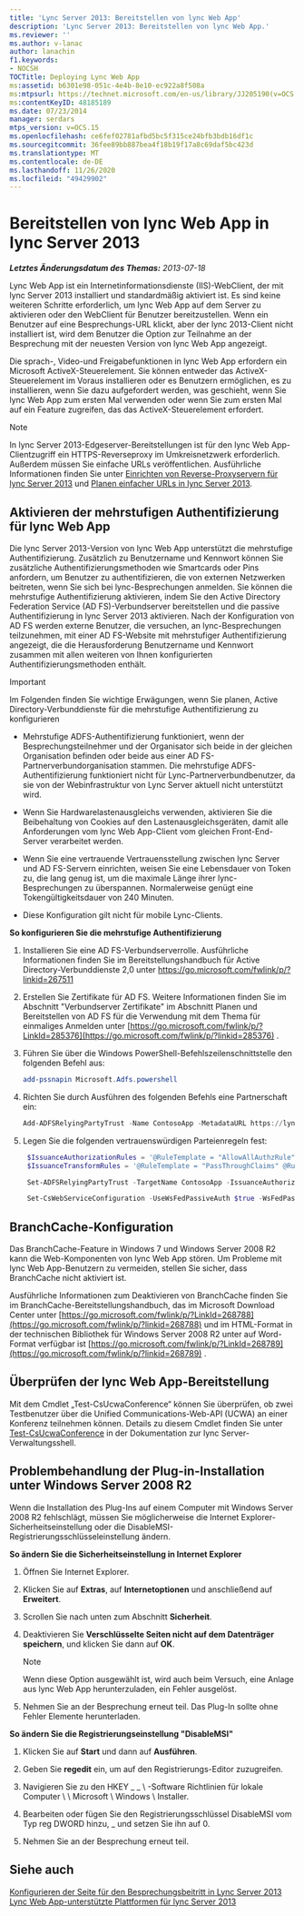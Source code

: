```yaml
---
title: 'Lync Server 2013: Bereitstellen von lync Web App'
description: 'Lync Server 2013: Bereitstellen von lync Web App.'
ms.reviewer: ''
ms.author: v-lanac
author: lanachin
f1.keywords:
- NOCSH
TOCTitle: Deploying Lync Web App
ms:assetid: b6301e98-051c-4e4b-8e10-ec922a8f508a
ms:mtpsurl: https://technet.microsoft.com/en-us/library/JJ205190(v=OCS.15)
ms:contentKeyID: 48185189
ms.date: 07/23/2014
manager: serdars
mtps_version: v=OCS.15
ms.openlocfilehash: ce6fef02781afbd5bc5f315ce24bfb3bdb16df1c
ms.sourcegitcommit: 36fee89bb887bea4f18b19f17a8c69daf5bc423d
ms.translationtype: MT
ms.contentlocale: de-DE
ms.lasthandoff: 11/26/2020
ms.locfileid: "49429902"
---
```

# <a name="deploying-lync-web-app-in-lync-server-2013"></a>Bereitstellen von lync Web App in lync Server 2013

<div data-xmlns="http://www.w3.org/1999/xhtml">

<div class="topic" data-xmlns="http://www.w3.org/1999/xhtml" data-msxsl="urn:schemas-microsoft-com:xslt" data-cs="https://msdn.microsoft.com/">

<div data-asp="https://msdn2.microsoft.com/asp">



</div>

<div id="mainSection">

<div id="mainBody">

<span> </span>

_**Letztes Änderungsdatum des Themas:** 2013-07-18_

Lync Web App ist ein Internetinformationsdienste (IIS)-WebClient, der mit lync Server 2013 installiert und standardmäßig aktiviert ist. Es sind keine weiteren Schritte erforderlich, um lync Web App auf dem Server zu aktivieren oder den WebClient für Benutzer bereitzustellen. Wenn ein Benutzer auf eine Besprechungs-URL klickt, aber der lync 2013-Client nicht installiert ist, wird dem Benutzer die Option zur Teilnahme an der Besprechung mit der neuesten Version von lync Web App angezeigt.

Die sprach-, Video-und Freigabefunktionen in lync Web App erfordern ein Microsoft ActiveX-Steuerelement. Sie können entweder das ActiveX-Steuerelement im Voraus installieren oder es Benutzern ermöglichen, es zu installieren, wenn Sie dazu aufgefordert werden, was geschieht, wenn Sie lync Web App zum ersten Mal verwenden oder wenn Sie zum ersten Mal auf ein Feature zugreifen, das das ActiveX-Steuerelement erfordert.

<div class=" ">


> [!NOTE]  
> In lync Server 2013-Edgeserver-Bereitstellungen ist für den lync Web App-Clientzugriff ein HTTPS-Reverseproxy im Umkreisnetzwerk erforderlich. Außerdem müssen Sie einfache URLs veröffentlichen. Ausführliche Informationen finden Sie unter <A href="lync-server-2013-setting-up-reverse-proxy-servers.md">Einrichten von Reverse-Proxyservern für lync Server 2013</A> und <A href="lync-server-2013-planning-for-simple-urls.md">Planen einfacher URLs in lync Server 2013</A>.



</div>

<div>

## <a name="enabling-multi-factor-authentication-for-lync-web-app"></a>Aktivieren der mehrstufigen Authentifizierung für lync Web App

Die lync Server 2013-Version von lync Web App unterstützt die mehrstufige Authentifizierung. Zusätzlich zu Benutzername und Kennwort können Sie zusätzliche Authentifizierungsmethoden wie Smartcards oder Pins anfordern, um Benutzer zu authentifizieren, die von externen Netzwerken beitreten, wenn Sie sich bei lync-Besprechungen anmelden. Sie können die mehrstufige Authentifizierung aktivieren, indem Sie den Active Directory Federation Service (AD FS)-Verbundserver bereitstellen und die passive Authentifizierung in lync Server 2013 aktivieren. Nach der Konfiguration von AD FS werden externe Benutzer, die versuchen, an lync-Besprechungen teilzunehmen, mit einer AD FS-Website mit mehrstufiger Authentifizierung angezeigt, die die Herausforderung Benutzername und Kennwort zusammen mit allen weiteren von Ihnen konfigurierten Authentifizierungsmethoden enthält.

<div class=" ">


> [!IMPORTANT]  
> Im Folgenden finden Sie wichtige Erwägungen, wenn Sie planen, Active Directory-Verbunddienste für die mehrstufige Authentifizierung zu konfigurieren 
> <UL>
> <LI>
> <P>Mehrstufige ADFS-Authentifizierung funktioniert, wenn der Besprechungsteilnehmer und der Organisator sich beide in der gleichen Organisation befinden oder beide aus einer AD FS-Partnerverbundorganisation stammen. Die mehrstufige ADFS-Authentifizierung funktioniert nicht für Lync-Partnerverbundbenutzer, da sie von der Webinfrastruktur von Lync Server aktuell nicht unterstützt wird.</P>
> <LI>
> <P>Wenn Sie Hardwarelastenausgleichs verwenden, aktivieren Sie die Beibehaltung von Cookies auf den Lastenausgleichsgeräten, damit alle Anforderungen vom lync Web App-Client vom gleichen Front-End-Server verarbeitet werden.</P>
> <LI>
> <P>Wenn Sie eine vertrauende Vertrauensstellung zwischen lync Server und AD FS-Servern einrichten, weisen Sie eine Lebensdauer von Token zu, die lang genug ist, um die maximale Länge ihrer lync-Besprechungen zu überspannen. Normalerweise genügt eine Tokengültigkeitsdauer von 240 Minuten.</P>
> <LI>
> <P>Diese Konfiguration gilt nicht für mobile Lync-Clients.</P></LI></UL>



</div>

**So konfigurieren Sie die mehrstufige Authentifizierung**

1.  Installieren Sie eine AD FS-Verbundserverrolle. Ausführliche Informationen finden Sie im Bereitstellungshandbuch für Active Directory-Verbunddienste 2,0 unter <https://go.microsoft.com/fwlink/p/?linkid=267511>

2.  Erstellen Sie Zertifikate für AD FS. Weitere Informationen finden Sie im Abschnitt "Verbundserver Zertifikate" im Abschnitt Planen und Bereitstellen von AD FS für die Verwendung mit dem Thema für einmaliges Anmelden unter [https://go.microsoft.com/fwlink/p/?LinkId=285376](https://go.microsoft.com/fwlink/p/?linkid=285376) .

3.  Führen Sie über die Windows PowerShell-Befehlszeilenschnittstelle den folgenden Befehl aus:
    ```powershell
    add-pssnapin Microsoft.Adfs.powershell
    ```
4.  Richten Sie durch Ausführen des folgenden Befehls eine Partnerschaft ein:
    ```powershell
    Add-ADFSRelyingPartyTrust -Name ContosoApp -MetadataURL https://lyncpool.contoso.com/passiveauth/federationmetadata/2007-06/federationmetadata.xml
     ```
5.  Legen Sie die folgenden vertrauenswürdigen Parteienregeln fest:
    
       ```powershell
        $IssuanceAuthorizationRules = '@RuleTemplate = "AllowAllAuthzRule" => issue(Type = "http://schemas.contoso.com/authorization/claims/permit", Value = "true");'
        $IssuanceTransformRules = '@RuleTemplate = "PassThroughClaims" @RuleName = "Sid" c:[Type == "http://schemas.contoso.com/ws/2008/06/identity/claims/primarysid"]=> issue(claim = c);'
       ```
    
       ```powershell
        Set-ADFSRelyingPartyTrust -TargetName ContosoApp -IssuanceAuthorizationRules $IssuanceAuthorizationRules -IssuanceTransformRules $IssuanceTransformRules
       ```
    
       ```powershell
        Set-CsWebServiceConfiguration -UseWsFedPassiveAuth $true -WsFedPassiveMetadataUri https://dc.contoso.com/federationmetadata/2007-06/federationmetadata.xml
       ```

</div>

<div>

## <a name="branchcache-configuration"></a>BranchCache-Konfiguration

Das BranchCache-Feature in Windows 7 und Windows Server 2008 R2 kann die Web-Komponenten von lync Web App stören. Um Probleme mit lync Web App-Benutzern zu vermeiden, stellen Sie sicher, dass BranchCache nicht aktiviert ist.

Ausführliche Informationen zum Deaktivieren von BranchCache finden Sie im BranchCache-Bereitstellungshandbuch, das im Microsoft Download Center unter [https://go.microsoft.com/fwlink/p/?LinkId=268788](https://go.microsoft.com/fwlink/p/?linkid=268788) und im HTML-Format in der technischen Bibliothek für Windows Server 2008 R2 unter auf Word-Format verfügbar ist [https://go.microsoft.com/fwlink/p/?LinkId=268789](https://go.microsoft.com/fwlink/p/?linkid=268789) .

</div>

<div>

## <a name="verifying-lync-web-app-deployment"></a>Überprüfen der lync Web App-Bereitstellung

Mit dem Cmdlet „Test-CsUcwaConference“ können Sie überprüfen, ob zwei Testbenutzer über die Unified Communications-Web-API (UCWA) an einer Konferenz teilnehmen können. Details zu diesem Cmdlet finden Sie unter [Test-CsUcwaConference](https://docs.microsoft.com/powershell/module/skype/Test-CsUcwaConference) in der Dokumentation zur lync Server-Verwaltungsshell.

</div>

<div>

## <a name="troubleshooting-plug-in-installation-on-windows-server-2008-r2"></a>Problembehandlung der Plug-in-Installation unter Windows Server 2008 R2

Wenn die Installation des Plug-Ins auf einem Computer mit Windows Server 2008 R2 fehlschlägt, müssen Sie möglicherweise die Internet Explorer-Sicherheitseinstellung oder die DisableMSI-Registrierungsschlüsseleinstellung ändern.

**So ändern Sie die Sicherheitseinstellung in Internet Explorer**

1.  Öffnen Sie Internet Explorer.

2.  Klicken Sie auf **Extras**, auf **Internetoptionen** und anschließend auf **Erweitert**.

3.  Scrollen Sie nach unten zum Abschnitt **Sicherheit**.

4.  Deaktivieren Sie **Verschlüsselte Seiten nicht auf dem Datenträger speichern**, und klicken Sie dann auf **OK**.
    
    <div class=" ">
    

    > [!NOTE]  
    > Wenn diese Option ausgewählt ist, wird auch beim Versuch, eine Anlage aus lync Web App herunterzuladen, ein Fehler ausgelöst.

    
    </div>

5.  Nehmen Sie an der Besprechung erneut teil. Das Plug-In sollte ohne Fehler Elemente herunterladen.

**So ändern Sie die Registrierungseinstellung "DisableMSI"**

1.  Klicken Sie auf  **Start** und dann auf  **Ausführen**.

2.  Geben Sie **regedit** ein, um auf den Registrierungs-Editor zuzugreifen.

3.  Navigieren Sie zu den HKEY \_ \_ \\ -Software Richtlinien für lokale Computer \\ \\ Microsoft \\ Windows \\ Installer.

4.  Bearbeiten oder fügen Sie den Registrierungsschlüssel DisableMSI vom Typ reg DWORD hinzu, \_ und setzen Sie ihn auf 0.

5.  Nehmen Sie an der Besprechung erneut teil.

</div>

<div>

## <a name="see-also"></a>Siehe auch


[Konfigurieren der Seite für den Besprechungsbeitritt in Lync Server 2013](lync-server-2013-configuring-the-meeting-join-page.md)  
[Lync Web App-unterstützte Plattformen für lync Server 2013](lync-server-2013-lync-web-app-supported-platforms.md)  
  

</div>

</div>

<span> </span>

</div>

</div>

</div>

